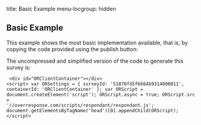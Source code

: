 title: Basic Example
menu-locgroup: hidden

Basic Example
------------

This example shows the most basic implementation available, that is,
by copying the code provided using the publish button:


<div class="container">

<div id="ORClientContainer"></div>
<script>
  var ORSettings = {
    surveyId: '51870fd5f6664b9314000011',
    containerId: 'ORClientContainer',
    alwaysShow: true
  };
  var ORScript = document.createElement('script');
  ORScript.async = true;
  ORScript.src = '//overresponse.com/scripts/respondant/respondant.js';
  document.getElementsByTagName('head')[0].appendChild(ORScript);
</script>

</div>

The uncompressed and simplified version of the code to generate this survey is:

<code><pre>
&lt;div id=&quot;ORClientContainer&quot;&gt;&lt;/div&gt;
&lt;script&gt;
  var ORSettings = {
    surveyId: '51870fd5f6664b9314000011',
    containerId: 'ORClientContainer'
  };
  var ORScript = document.createElement('script');
  ORScript.async = true;
  ORScript.src = '//overresponse.com/scripts/respondant/respondant.js';
  document.getElementsByTagName('head')[0].appendChild(ORScript);
&lt;/script&gt;
</pre></code>


